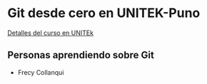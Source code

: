 # Git desde cero en UNITEK-Puno

[Detalles del curso en UNITEk](www.unitekpuno.edu.pe)

## Personas aprendiendo sobre Git

- Frecy Collanqui